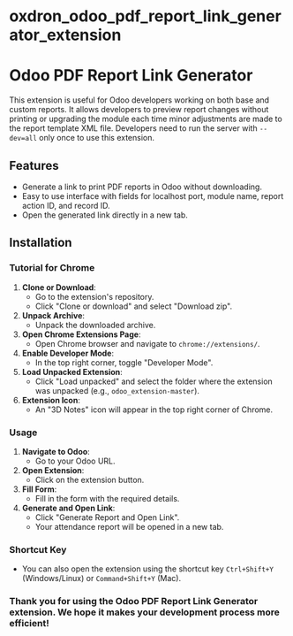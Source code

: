 # oxdron_odoo_pdf_report_link_generator_extension
# Odoo PDF Report Link Generator

This extension is useful for Odoo developers working on both base and custom reports. It allows developers to preview report changes without printing or upgrading the module each time minor adjustments are made to the report template XML file. Developers need to run the server with `--dev=all` only once to use this extension.

## Features

- Generate a link to print PDF reports in Odoo without downloading.
- Easy to use interface with fields for localhost port, module name, report action ID, and record ID.
- Open the generated link directly in a new tab.

## Installation

### Tutorial for Chrome

1. **Clone or Download**:
   - Go to the extension's repository.
   - Click "Clone or download" and select "Download zip".
2. **Unpack Archive**:
   - Unpack the downloaded archive.
3. **Open Chrome Extensions Page**:
   - Open Chrome browser and navigate to `chrome://extensions/`.
4. **Enable Developer Mode**:
   - In the top right corner, toggle "Developer Mode".
5. **Load Unpacked Extension**:
   - Click "Load unpacked" and select the folder where the extension was unpacked (e.g., `odoo_extension-master`).
6. **Extension Icon**:
   - An "3D Notes" icon will appear in the top right corner of Chrome.

### Usage

1. **Navigate to Odoo**:
   - Go to your Odoo URL.
2. **Open Extension**:
   - Click on the extension button.
3. **Fill Form**:
   - Fill in the form with the required details.
4. **Generate and Open Link**:
   - Click "Generate Report and Open Link".
   - Your attendance report will be opened in a new tab.

### Shortcut Key

- You can also open the extension using the shortcut key `Ctrl+Shift+Y` (Windows/Linux) or `Command+Shift+Y` (Mac).

### Thank you for using the Odoo PDF Report Link Generator extension. We hope it makes your development process more efficient!
